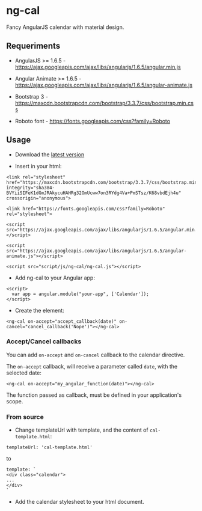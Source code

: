 # ng-cal

Fancy AngularJS calendar with material design.

## Requeriments

- AngularJS >= 1.6.5 - https://ajax.googleapis.com/ajax/libs/angularjs/1.6.5/angular.min.js

- Angular Animate >= 1.6.5 - https://ajax.googleapis.com/ajax/libs/angularjs/1.6.5/angular-animate.js

- Bootstrap 3 - https://maxcdn.bootstrapcdn.com/bootstrap/3.3.7/css/bootstrap.min.css

- Roboto font - https://fonts.googleapis.com/css?family=Roboto

## Usage

- Download the [latest version]()

- Insert in your html:

```
<link rel="stylesheet" href="https://maxcdn.bootstrapcdn.com/bootstrap/3.3.7/css/bootstrap.min.css" integrity="sha384-BVYiiSIFeK1dGmJRAkycuHAHRg32OmUcww7on3RYdg4Va+PmSTsz/K68vbdEjh4u" crossorigin="anonymous">

<link href="https://fonts.googleapis.com/css?family=Roboto" rel="stylesheet">

<script src="https://ajax.googleapis.com/ajax/libs/angularjs/1.6.5/angular.min.js"></script>

<script src="https://ajax.googleapis.com/ajax/libs/angularjs/1.6.5/angular-animate.js"></script>

<script src="script/js/ng-cal/ng-cal.js"></script>
```

- Add ng-cal to your Angular app:

```
<script>
  var app = angular.module("your-app", ['Calendar']);
</script>
```

- Create the element:

```      
<ng-cal on-accept="accept_callback(date)" on-cancel="cancel_callback('Nope')"></ng-cal>
```

### Accept/Cancel callbacks

You can add `on-accept` and `on-cancel` callback to the calendar directive.

The `on-accept` callback, will receive a parameter called `date`, with the selected date:

```
<ng-cal on-accept="my_angular_function(date)"></ng-cal>
```

The function passed as callback, must be defined in your application's scope.

### From source

- Change templateUrl with template, and the content of `cal-template.html`:

```
templateUrl: 'cal-template.html'
```

to

```
template: `
<div class="calendar">
...
</div>
`
```

- Add the calendar stylesheet to your html document.
